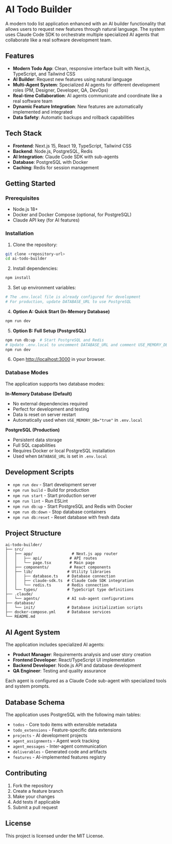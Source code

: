 # AI Todo Builder

A modern todo list application enhanced with an AI builder functionality that allows users to request new features through natural language. The system uses Claude Code SDK to orchestrate multiple specialized AI agents that collaborate like a real software development team.

## Features

- **Modern Todo App**: Clean, responsive interface built with Next.js, TypeScript, and Tailwind CSS
- **AI Builder**: Request new features using natural language
- **Multi-Agent System**: Specialized AI agents for different development roles (PM, Designer, Developer, QA, DevOps)
- **Real-time Collaboration**: AI agents communicate and coordinate like a real software team
- **Dynamic Feature Integration**: New features are automatically implemented and integrated
- **Data Safety**: Automatic backups and rollback capabilities

## Tech Stack

- **Frontend**: Next.js 15, React 19, TypeScript, Tailwind CSS
- **Backend**: Node.js, PostgreSQL, Redis
- **AI Integration**: Claude Code SDK with sub-agents
- **Database**: PostgreSQL with Docker
- **Caching**: Redis for session management

## Getting Started

### Prerequisites

- Node.js 18+ 
- Docker and Docker Compose (optional, for PostgreSQL)
- Claude API key (for AI features)

### Installation

1. Clone the repository:
```bash
git clone <repository-url>
cd ai-todo-builder
```

2. Install dependencies:
```bash
npm install
```

3. Set up environment variables:
```bash
# The .env.local file is already configured for development
# For production, update DATABASE_URL to use PostgreSQL
```

4. **Option A: Quick Start (In-Memory Database)**
```bash
npm run dev
```

5. **Option B: Full Setup (PostgreSQL)**
```bash
npm run db:up  # Start PostgreSQL and Redis
# Update .env.local to uncomment DATABASE_URL and comment USE_MEMORY_DB
npm run dev
```

6. Open [http://localhost:3000](http://localhost:3000) in your browser.

### Database Modes

The application supports two database modes:

**In-Memory Database (Default)**
- No external dependencies required
- Perfect for development and testing
- Data is reset on server restart
- Automatically used when `USE_MEMORY_DB="true"` in `.env.local`

**PostgreSQL (Production)**
- Persistent data storage
- Full SQL capabilities
- Requires Docker or local PostgreSQL installation
- Used when `DATABASE_URL` is set in `.env.local`

## Development Scripts

- `npm run dev` - Start development server
- `npm run build` - Build for production
- `npm run start` - Start production server
- `npm run lint` - Run ESLint
- `npm run db:up` - Start PostgreSQL and Redis with Docker
- `npm run db:down` - Stop database containers
- `npm run db:reset` - Reset database with fresh data

## Project Structure

```
ai-todo-builder/
├── src/
│   ├── app/                 # Next.js app router
│   │   ├── api/            # API routes
│   │   └── page.tsx        # Main page
│   ├── components/         # React components
│   ├── lib/               # Utility libraries
│   │   ├── database.ts    # Database connection
│   │   ├── claude-sdk.ts  # Claude Code SDK integration
│   │   └── redis.ts       # Redis connection
│   └── types/             # TypeScript type definitions
├── .claude/
│   └── agents/            # AI sub-agent configurations
├── database/
│   └── init/              # Database initialization scripts
├── docker-compose.yml     # Database services
└── README.md
```

## AI Agent System

The application includes specialized AI agents:

- **Product Manager**: Requirements analysis and user story creation
- **Frontend Developer**: React/TypeScript UI implementation
- **Backend Developer**: Node.js API and database development
- **QA Engineer**: Testing and quality assurance

Each agent is configured as a Claude Code sub-agent with specialized tools and system prompts.

## Database Schema

The application uses PostgreSQL with the following main tables:

- `todos` - Core todo items with extensible metadata
- `todo_extensions` - Feature-specific data extensions
- `projects` - AI development projects
- `agent_assignments` - Agent work tracking
- `agent_messages` - Inter-agent communication
- `deliverables` - Generated code and artifacts
- `features` - AI-implemented features registry

## Contributing

1. Fork the repository
2. Create a feature branch
3. Make your changes
4. Add tests if applicable
5. Submit a pull request

## License

This project is licensed under the MIT License.